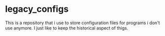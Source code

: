 # legacy_configs
This is a repository that i use to store configuration files for programs i don't use anymore. I just like to keep the historical aspect of thigs.
